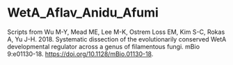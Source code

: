 # WetA_Aflav_Anidu_Afumi
Scripts from Wu M-Y, Mead ME, Lee M-K, Ostrem Loss EM, Kim S-C, Rokas A, Yu J-H. 2018. Systematic dissection of the evolutionarily conserved WetA developmental regulator across a genus of filamentous fungi. mBio 9:e01130-18. https://doi.org/10.1128/mBio.01130-18.
